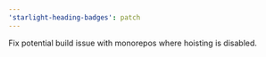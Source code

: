 ```yaml
---
'starlight-heading-badges': patch
---
```


Fix potential build issue with monorepos where hoisting is disabled.
